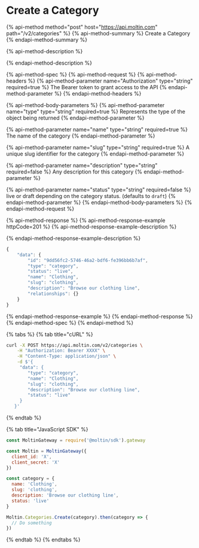 # Create a Category

{% api-method method="post" host="https://api.moltin.com" path="/v2/categories" %}
{% api-method-summary %}
Create a Category
{% endapi-method-summary %}

{% api-method-description %}

{% endapi-method-description %}

{% api-method-spec %}
{% api-method-request %}
{% api-method-headers %}
{% api-method-parameter name="Authorization" type="string" required=true %}
The Bearer token to grant access to the API
{% endapi-method-parameter %}
{% endapi-method-headers %}

{% api-method-body-parameters %}
{% api-method-parameter name="type" type="string" required=true %}
Represents the type of the object being returned
{% endapi-method-parameter %}

{% api-method-parameter name="name" type="string" required=true %}
The name of the category
{% endapi-method-parameter %}

{% api-method-parameter name="slug" type="string" required=true %}
A unique slug identifier for the category
{% endapi-method-parameter %}

{% api-method-parameter name="description" type="string" required=false %}
Any description for this category
{% endapi-method-parameter %}

{% api-method-parameter name="status" type="string" required=false %}
live or draft depending on the category status. \(defaults to `draft`\)
{% endapi-method-parameter %}
{% endapi-method-body-parameters %}
{% endapi-method-request %}

{% api-method-response %}
{% api-method-response-example httpCode=201 %}
{% api-method-response-example-description %}

{% endapi-method-response-example-description %}

```javascript
{
    "data": {
        "id": "9dd56fc2-5746-46a2-bdf6-fe396bb6b7af",
        "type": "category",
        "status": "live",
        "name": "Clothing",
        "slug": "clothing",
        "description": "Browse our clothing line",
        "relationships": {}
    }
}
```
{% endapi-method-response-example %}
{% endapi-method-response %}
{% endapi-method-spec %}
{% endapi-method %}

{% tabs %}
{% tab title="cURL" %}
```bash
curl -X POST https://api.moltin.com/v2/categories \
    -H "Authorization: Bearer XXXX" \
    -H "Content-Type: application/json" \
    -d $'{
     "data": {
        "type": "category",
        "name": "Clothing",
        "slug": "clothing",
        "description": "Browse our clothing line",
        "status": "live"
     }
   }'
```
{% endtab %}

{% tab title="JavaScript SDK" %}
```javascript
const MoltinGateway = require('@moltin/sdk').gateway

const Moltin = MoltinGateway({
  client_id: 'X',
  client_secret: 'X'
})

const category = {
  name: 'Clothing',
  slug: 'clothing',
  description: 'Browse our clothing line',
  status: 'live'
}

Moltin.Categories.Create(category).then(category => {
  // Do something
})
```
{% endtab %}
{% endtabs %}

